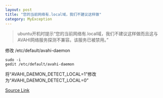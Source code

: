 ```yaml
---
layout: post
title: "您的当前网络有.local域，我们不建议这样做"
category: MyException
---
```

> ubuntu开机时提示“您的当前网络有.local域，我们不建议这样做而且这与AVAHI网络服务探测不兼容。该服务已被禁用。”

修改 /etc/default/avahi-daemon

	sudo -i  
	gedit /etc/default/avahi-daemon

将“AVAHI_DAEMON_DETECT_LOCAL=1”修改为“AVAHI_DAEMON_DETECT_LOCAL=0”
  
[Source Link](http://askubuntu.com/questions/339702/network-service-discovery-disabled-what-does-this-mean-for-me)

